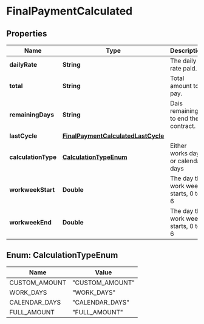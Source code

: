 

# FinalPaymentCalculated


## Properties

| Name | Type | Description | Notes |
|------------ | ------------- | ------------- | -------------|
|**dailyRate** | **String** | The daily rate paid. |  |
|**total** | **String** | Total amount to pay. |  |
|**remainingDays** | **String** | Dais remaining to end the contract. |  |
|**lastCycle** | [**FinalPaymentCalculatedLastCycle**](FinalPaymentCalculatedLastCycle.md) |  |  |
|**calculationType** | [**CalculationTypeEnum**](#CalculationTypeEnum) | Either works days or calendar days |  |
|**workweekStart** | **Double** | The day the work week starts, 0 to 6 |  |
|**workweekEnd** | **Double** | The day the work week starts, 0 to 6 |  |



## Enum: CalculationTypeEnum

| Name | Value |
|---- | -----|
| CUSTOM_AMOUNT | &quot;CUSTOM_AMOUNT&quot; |
| WORK_DAYS | &quot;WORK_DAYS&quot; |
| CALENDAR_DAYS | &quot;CALENDAR_DAYS&quot; |
| FULL_AMOUNT | &quot;FULL_AMOUNT&quot; |



